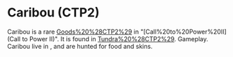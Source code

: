 # Caribou (CTP2)

Caribou is a rare [Goods%20%28CTP2%29](good) in "[Call%20to%20Power%20II](Call to Power II)". It is found in [Tundra%20%28CTP2%29](Tundra).
Gameplay.
Caribou live in , and are hunted for food and skins.